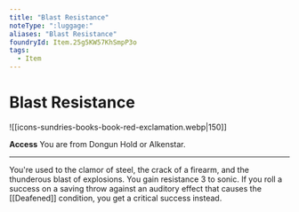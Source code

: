 ```yaml
---
title: "Blast Resistance"
noteType: ":luggage:"
aliases: "Blast Resistance"
foundryId: Item.25g5KW57KhSmpP3o
tags:
  - Item
---
```


# Blast Resistance
![[icons-sundries-books-book-red-exclamation.webp|150]]

**Access** You are from Dongun Hold or Alkenstar.

* * *

You're used to the clamor of steel, the crack of a firearm, and the thunderous blast of explosions. You gain resistance 3 to sonic. If you roll a success on a saving throw against an auditory effect that causes the [[Deafened]] condition, you get a critical success instead.
